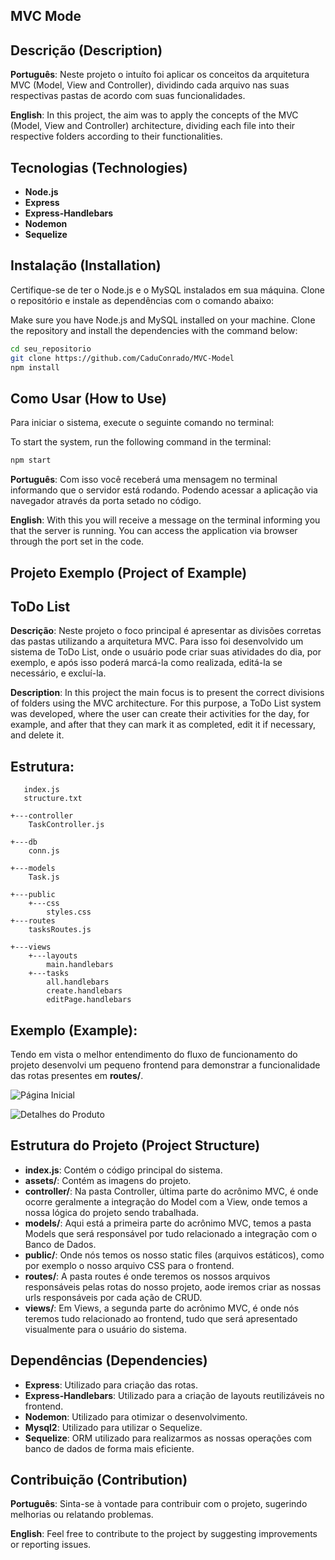 ## MVC Mode  ##

## Descrição (Description) ##

**Português**: Neste projeto o intuíto foi aplicar os conceitos da arquitetura MVC (Model, View and Controller), dividindo cada arquivo nas suas respectivas pastas de acordo com suas funcionalidades.

**English**: In this project, the aim was to apply the concepts of the MVC (Model, View and Controller) architecture, dividing each file into their respective folders according to their functionalities.

## Tecnologias (Technologies) ##

- **Node.js**
- **Express**
- **Express-Handlebars**
- **Nodemon**
- **Sequelize**

## Instalação (Installation) ##

Certifique-se de ter o Node.js e o MySQL instalados em sua máquina. Clone o repositório e instale as dependências com o comando abaixo:

Make sure you have Node.js and MySQL installed on your machine. Clone the repository and install the dependencies with the command below:

```bash
cd seu_repositorio
git clone https://github.com/CaduConrado/MVC-Model
npm install
```

## Como Usar (How to Use) ##

Para iniciar o sistema, execute o seguinte comando no terminal: 

To start the system, run the following command in the terminal:

```bash
npm start
```

**Português**: Com isso você receberá uma mensagem no terminal informando que o servidor está rodando. Podendo acessar a aplicação via navegador através da porta setado no código.

**English**: With this you will receive a message on the terminal informing you that the server is running. You can access the application via browser through the port set in the code.

## Projeto Exemplo (Project of Example)

## ToDo List
**Descrição**: Neste projeto o foco principal é apresentar as divisões corretas das pastas utilizando a arquitetura MVC. Para isso foi desenvolvido um sistema de ToDo List, onde o usuário pode criar suas atividades do dia, por exemplo, e após isso poderá marcá-la como realizada, editá-la se necessário, e excluí-la.

**Description**: In this project the main focus is to present the correct divisions of folders using the MVC architecture. For this purpose, a ToDo List system was developed, where the user can create their activities for the day, for example, and after that they can mark it as completed, edit it if necessary, and delete it.

## Estrutura: 
```
   index.js
   structure.txt
   
+---controller
    TaskController.js
       
+---db
    conn.js
       
+---models
    Task.js
       
+---public
    +---css
        styles.css
+---routes
    tasksRoutes.js
       
+---views
    +---layouts
        main.handlebars       
    +---tasks
        all.handlebars
        create.handlebars
        editPage.handlebars
```
## Exemplo (Example): ##
Tendo em vista o melhor entendimento do fluxo de funcionamento do projeto desenvolvi um pequeno frontend para demonstrar a funcionalidade das rotas presentes em **routes/**. 

![Página Inicial]()

![Detalhes do Produto]()


## Estrutura do Projeto (Project Structure) ##

- **index.js**: Contém o código principal do sistema.
- **assets/**: Contém as imagens do projeto.
- **controller/**: Na pasta Controller, última parte do acrônimo MVC, é onde ocorre geralmente a integração do Model com a View, onde temos a nossa lógica do projeto sendo trabalhada.
- **models/**: Aqui está a primeira parte do acrônimo MVC, temos a pasta Models que será responsável por tudo relacionado a integração com o Banco de Dados.
- **public/**: Onde nós temos os nosso static files (arquivos estáticos), como por exemplo o nosso arquivo CSS para o frontend.
- **routes/**: A pasta routes é onde teremos os nossos arquivos responsáveis pelas rotas do nosso projeto, aode iremos criar as nossas urls responsáveis por cada ação de CRUD. 
- **views/**: Em Views, a segunda parte do acrônimo MVC, é onde nós teremos tudo relacionado ao frontend, tudo que será apresentado visualmente para o usuário do sistema.

## Dependências (Dependencies)

- **Express**: Utilizado para criação das rotas.
- **Express-Handlebars**: Utilizado para a criação de layouts reutilizáveis no frontend.
- **Nodemon**: Utilizado para otimizar o desenvolvimento.
- **Mysql2**: Utilizado para utilizar o Sequelize.
- **Sequelize**: ORM utilizado para realizarmos as nossas operações com banco de dados de forma mais eficiente.

## Contribuição (Contribution) ##

**Português**: Sinta-se à vontade para contribuir com o projeto, sugerindo melhorias ou relatando problemas.

**English**: Feel free to contribute to the project by suggesting improvements or reporting issues.